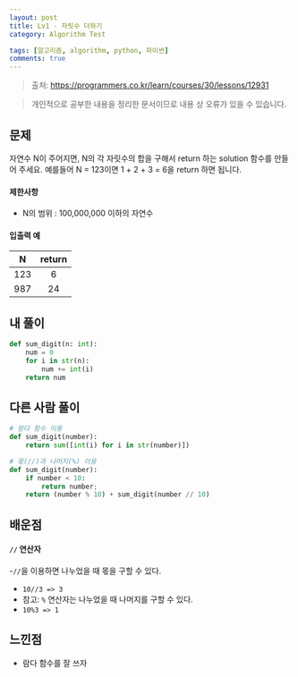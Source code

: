 ```yaml
---
layout: post
title: Lv1 - 자릿수 더하기
category: Algorithm Test

tags: [알고리즘, algorithm, python, 파이썬]
comments: true
---
```

> 출처: https://programmers.co.kr/learn/courses/30/lessons/12931

> 개인적으로 공부한 내용을 정리한 문서이므로 내용 상 오류가 있을 수 있습니다.

## 문제
자연수 N이 주어지면, N의 각 자릿수의 합을 구해서 return 하는 solution 함수를 만들어 주세요.
예를들어 N = 123이면 1 + 2 + 3 = 6을 return 하면 됩니다.


#### 제한사항
- N의 범위 : 100,000,000 이하의 자연수


#### 입출력 예

N | return
:---------:  | :-----------:
123 | 6
987 | 24

## 내 풀이
```python
def sum_digit(n: int):
    num = 0
    for i in str(n):
        num += int(i)
    return num
```

## 다른 사람 풀이
```python
# 람다 함수 이용
def sum_digit(number):
    return sum([int(i) for i in str(number)])
```

```python
# 몫(//)과 나머지(%) 이용
def sum_digit(number):
    if number < 10:
        return number;
    return (number % 10) + sum_digit(number // 10)
```


## 배운점
#### `//` 연산자
-`//`을 이용하면 나누었을 때 몫을 구할 수 있다.
- `10//3 => 3`
- 참고: `%` 연산자는 나누었을 때 나머지를 구할 수 있다.
- `10%3 => 1`

## 느낀점
- 람다 함수를 잘 쓰자
